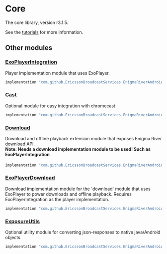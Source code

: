 # Core

The core library, version r3.1.5.

See the [tutorials](tutorials/index.md) for more information.

## Other modules

### [ExoPlayerIntegration](https://github.com/EricssonBroadcastServices/EnigmaRiverAndroidExoPlayerIntegration/tree/r3.1.5)

<p>Player implementation module that uses ExoPlayer.</p>

```gradle
implementation "com.github.EricssonBroadcastServices.EnigmaRiverAndroid:exoplayerintegration:r3.1.5"
```

### [Cast](https://github.com/EricssonBroadcastServices/EnigmaRiverAndroidCast/tree/r3.1.5)

<p>Optional module for easy integration with chromecast</p>

```gradle
implementation "com.github.EricssonBroadcastServices.EnigmaRiverAndroid:cast:r3.1.5"
```

### [Download](https://github.com/EricssonBroadcastServices/EnigmaRiverAndroidDownload/tree/r3.1.5)

<p>Download and offline playback extension module that exposes Enigma River download API.</p>
<h4 style="margin-top: -1em">Note: Needs a download implementation module to be used! Such as ExoPlayerIntegration</h4>

```gradle
implementation "com.github.EricssonBroadcastServices.EnigmaRiverAndroid:download:r3.1.5"
```

### [ExoPlayerDownload](https://github.com/EricssonBroadcastServices/EnigmaRiverAndroidExoPlayerDownload/tree/r3.1.5)

<p>Download implementation module for the `download` module that uses ExoPlayer to power downloads and offline playback. Requires ExoPlayerIntegration as the player implementation.</p>

```gradle
implementation "com.github.EricssonBroadcastServices.EnigmaRiverAndroid:exoPlayerDownload:r3.1.5"
```

### [ExposureUtils](https://github.com/EricssonBroadcastServices/EnigmaRiverAndroidExposureUtils/tree/r3.1.5)

<p>Optional utility module for converting json-responses to native java/Android objects</p>

```gradle
implementation "com.github.EricssonBroadcastServices.EnigmaRiverAndroid:exposureUtils:r3.1.5"
```